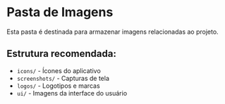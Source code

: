 
# Pasta de Imagens

Esta pasta é destinada para armazenar imagens relacionadas ao projeto.

## Estrutura recomendada:
- `icons/` - Ícones do aplicativo
- `screenshots/` - Capturas de tela
- `logos/` - Logotipos e marcas
- `ui/` - Imagens da interface do usuário
